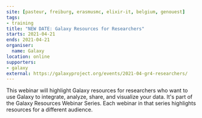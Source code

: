 ```yaml
---
site: [pasteur, freiburg, erasmusmc, elixir-it, belgium, genouest]
tags:
- training
title: "NEW DATE: Galaxy Resources for Researchers"
starts: 2021-04-21
ends: 2021-04-21
organiser:
  name: Galaxy
location: online
supporters:
- galaxy
external: https://galaxyproject.org/events/2021-04-gr4-researchers/
---
```


This webinar will highlight Galaxy resources for researchers who want to use Galaxy to integrate, analyze, share, and visualize your data. It's part of the Galaxy Resources Webinar Series. Each webinar in that series highlights resources for a different audience.
